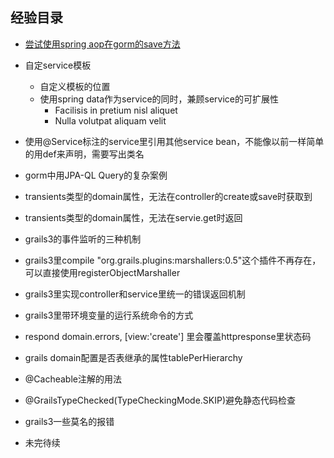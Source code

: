 ## 经验目录



+ [尝试使用spring aop在gorm的save方法](https://nodeca.github.io/pica/demo/)
+ 自定service模板
  - 自定义模板的位置
  - 使用spring data作为service的同时，兼顾service的可扩展性
    + Facilisis in pretium nisl aliquet
    - Nulla volutpat aliquam velit
+ 使用@Service标注的service里引用其他service bean，不能像以前一样简单的用def来声明，需要写出类名
+ gorm中用JPA-QL Query的复杂案例
+ transients类型的domain属性，无法在controller的create或save时获取到
+ transients类型的domain属性，无法在servie.get时返回
+ grails3的事件监听的三种机制
+ grails3里compile "org.grails.plugins:marshallers:0.5"这个插件不再存在，可以直接使用registerObjectMarshaller
+ grails3里实现controller和service里统一的错误返回机制
+ grails3里带环境变量的运行系统命令的方式
+ respond domain.errors, [view:'create'] 里会覆盖httpresponse里状态码
+ grails domain配置是否表继承的属性tablePerHierarchy
+ @Cacheable注解的用法
+ @GrailsTypeChecked(TypeCheckingMode.SKIP)避免静态代码检查

+ grails3一些莫名的报错

+ 未完待续
